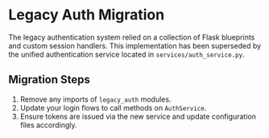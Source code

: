 # Legacy Auth Migration

The legacy authentication system relied on a collection of Flask blueprints and custom session handlers. This implementation has been superseded by the unified authentication service located in `services/auth_service.py`.

## Migration Steps

1. Remove any imports of `legacy_auth` modules.
2. Update your login flows to call methods on `AuthService`.
3. Ensure tokens are issued via the new service and update configuration files accordingly.
